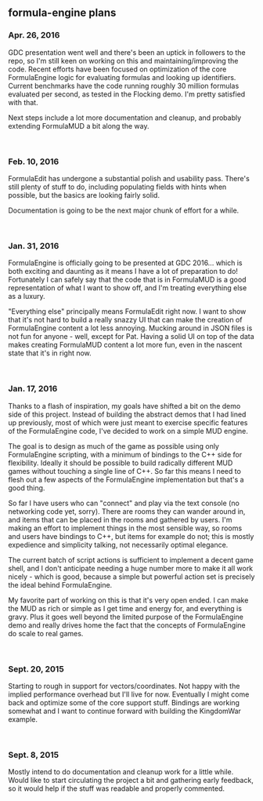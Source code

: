## formula-engine plans

### Apr. 26, 2016
GDC presentation went well and there's been an uptick in followers to the repo, so I'm still keen on working on this and maintaining/improving the code. Recent efforts have been focused on optimization of the core FormulaEngine logic for evaluating formulas and looking up identifiers. Current benchmarks have the code running roughly 30 million formulas evaluated per second, as tested in the Flocking demo. I'm pretty satisfied with that.

Next steps include a lot more documentation and cleanup, and probably extending FormulaMUD a bit along the way.

<br>


### Feb. 10, 2016
FormulaEdit has undergone a substantial polish and usability pass. There's still plenty of stuff to do, including populating fields with hints when possible, but the basics are looking fairly solid.

Documentation is going to be the next major chunk of effort for a while.

<br>


### Jan. 31, 2016
FormulaEngine is officially going to be presented at GDC 2016... which is both exciting and daunting as it means I have a lot of preparation to do! Fortunately I can safely say that the code that is in FormulaMUD is a good representation of what I want to show off, and I'm treating everything else as a luxury.

"Everything else" principally means FormulaEdit right now. I want to show that it's not hard to build a really snazzy UI that can make the creation of FormulaEngine content a lot less annoying. Mucking around in JSON files is not fun for anyone - well, except for Pat. Having a solid UI on top of the data makes creating FormulaMUD content a lot more fun, even in the nascent state that it's in right now.

<br>


### Jan. 17, 2016
Thanks to a flash of inspiration, my goals have shifted a bit on the demo side of this project. Instead of building the abstract demos that I had lined up previously, most of which were just meant to exercise specific features of the FormulaEngine code, I've decided to work on a simple MUD engine.

The goal is to design as much of the game as possible using only FormulaEngine scripting, with a minimum of bindings to the C++ side for flexibility. Ideally it should be possible to build radically different MUD games without touching a single line of C++. So far this means I need to flesh out a few aspects of the FormulaEngine implementation but that's a good thing.

So far I have users who can "connect" and play via the text console (no networking code yet, sorry). There are rooms they can wander around in, and items that can be placed in the rooms and gathered by users. I'm making an effort to implement things in the most sensible way, so rooms and users have bindings to C++, but items for example do not; this is mostly expedience and simplicity talking, not necessarily optimal elegance.

The current batch of script actions is sufficient to implement a decent game shell, and I don't anticipate needing a huge number more to make it all work nicely - which is good, because a simple but powerful action set is precisely the ideal behind FormulaEngine.

My favorite part of working on this is that it's very open ended. I can make the MUD as rich or simple as I get time and energy for, and everything is gravy. Plus it goes well beyond the limited purpose of the FormulaEngine demo and really drives home the fact that the concepts of FormulaEngine do scale to real games.

<br>

### Sept. 20, 2015
Starting to rough in support for vectors/coordinates. Not happy with the implied performance overhead but I'll live for now. Eventually I might come back and optimize some of the core support stuff. Bindings are working somewhat and I want to continue forward with building the KingdomWar example.

<br>

### Sept. 8, 2015
Mostly intend to do documentation and cleanup work for a little while. Would like to start circulating the project a bit and gathering early feedback, so it would help if the stuff was readable and properly commented.
